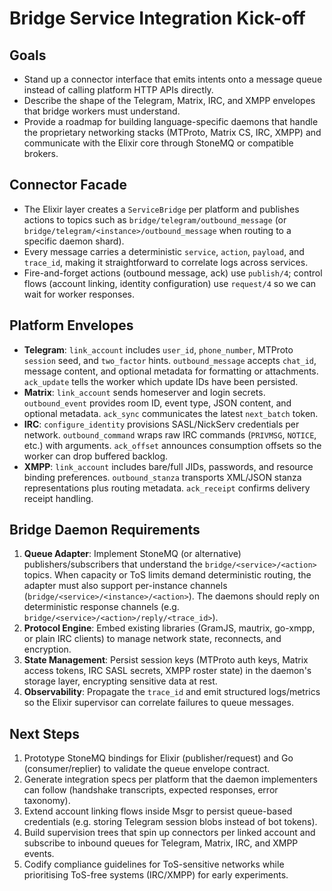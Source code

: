 # Bridge Service Integration Kick-off

## Goals
- Stand up a connector interface that emits intents onto a message queue instead of calling platform HTTP APIs directly.
- Describe the shape of the Telegram, Matrix, IRC, and XMPP envelopes that bridge workers must understand.
- Provide a roadmap for building language-specific daemons that handle the proprietary networking stacks (MTProto, Matrix CS, IRC, XMPP) and communicate with the Elixir core through StoneMQ or compatible brokers.

## Connector Facade
- The Elixir layer creates a `ServiceBridge` per platform and publishes actions to topics such as `bridge/telegram/outbound_message` (or `bridge/telegram/<instance>/outbound_message` when routing to a specific daemon shard).
- Every message carries a deterministic `service`, `action`, `payload`, and `trace_id`, making it straightforward to correlate logs across services.
- Fire-and-forget actions (outbound message, ack) use `publish/4`; control flows (account linking, identity configuration) use `request/4` so we can wait for worker responses.

## Platform Envelopes
- **Telegram**: `link_account` includes `user_id`, `phone_number`, MTProto `session` seed, and `two_factor` hints. `outbound_message` accepts `chat_id`, message content, and optional metadata for formatting or attachments. `ack_update` tells the worker which update IDs have been persisted.
- **Matrix**: `link_account` sends homeserver and login secrets. `outbound_event` provides room ID, event type, JSON content, and optional metadata. `ack_sync` communicates the latest `next_batch` token.
- **IRC**: `configure_identity` provisions SASL/NickServ credentials per network. `outbound_command` wraps raw IRC commands (`PRIVMSG`, `NOTICE`, etc.) with arguments. `ack_offset` announces consumption offsets so the worker can drop buffered backlog.
- **XMPP**: `link_account` includes bare/full JIDs, passwords, and resource binding preferences. `outbound_stanza` transports XML/JSON stanza representations plus routing metadata. `ack_receipt` confirms delivery receipt handling.

## Bridge Daemon Requirements
1. **Queue Adapter**: Implement StoneMQ (or alternative) publishers/subscribers that understand the `bridge/<service>/<action>` topics. When capacity or ToS limits demand deterministic routing, the adapter must also support per-instance channels (`bridge/<service>/<instance>/<action>`). The daemons should reply on deterministic response channels (e.g. `bridge/<service>/<action>/reply/<trace_id>`).
2. **Protocol Engine**: Embed existing libraries (GramJS, mautrix, go-xmpp, or plain IRC clients) to manage network state, reconnects, and encryption.
3. **State Management**: Persist session keys (MTProto auth keys, Matrix access tokens, IRC SASL secrets, XMPP roster state) in the daemon's storage layer, encrypting sensitive data at rest.
4. **Observability**: Propagate the `trace_id` and emit structured logs/metrics so the Elixir supervisor can correlate failures to queue messages.

## Next Steps
1. Prototype StoneMQ bindings for Elixir (publisher/request) and Go (consumer/replier) to validate the queue envelope contract.
2. Generate integration specs per platform that the daemon implementers can follow (handshake transcripts, expected responses, error taxonomy).
3. Extend account linking flows inside Msgr to persist queue-based credentials (e.g. storing Telegram session blobs instead of bot tokens).
4. Build supervision trees that spin up connectors per linked account and subscribe to inbound queues for Telegram, Matrix, IRC, and XMPP events.
5. Codify compliance guidelines for ToS-sensitive networks while prioritising ToS-free systems (IRC/XMPP) for early experiments.
